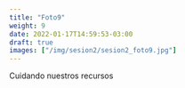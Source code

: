 ```yaml
---
title: "Foto9"
weight: 9
date: 2022-01-17T14:59:53-03:00
draft: true
images: ["/img/sesion2/sesion2_foto9.jpg"]
---
```


Cuidando nuestros recursos